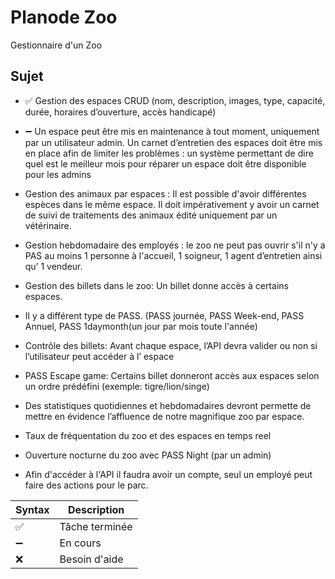 
# Planode Zoo
Gestionnaire d'un Zoo

## Sujet

+ ✅ Gestion des espaces CRUD (nom, description, images, type, capacité, durée, horaires d’ouverture, accès
handicapé)

+ ➖ Un espace peut être mis en maintenance à tout moment, uniquement par un utilisateur admin. Un carnet
d’entretien des espaces doit être mis en place afin de limiter les problèmes : un système permettant de dire
quel est le meilleur mois pour réparer un espace doit être disponible pour les admins

+ Gestion des animaux par espaces : Il est possible d'avoir différentes espèces dans le même espace. Il doit
impérativement y avoir un carnet de suivi de traitements des animaux édité uniquement par un vétérinaire.

+ Gestion hebdomadaire des employés : le zoo ne peut pas ouvrir s'il n'y a PAS au moins 1 personne à
l'accueil, 1 soigneur, 1 agent d’entretien ainsi qu’ 1 vendeur.

+ Gestion des billets dans le zoo: Un billet donne accès à certains espaces.

 - Il y a différent type de PASS. (PASS journée, PASS Week-end, PASS Annuel, PASS 1daymonth(un jour
par mois toute l'année)

 - Contrôle des billets: Avant chaque espace, l’API devra valider ou non si l’utilisateur peut accéder à l’
espace

 - PASS Escape game: Certains billet donneront accès aux espaces selon un ordre prédéfini (exemple:
tigre/lion/singe)

+ Des statistiques quotidiennes et hebdomadaires devront permette de mettre en évidence l’affluence de
notre magnifique zoo par espace.

+ Taux de fréquentation du zoo et des espaces en temps reel

+ Ouverture nocturne du zoo avec PASS Night (par un admin)

+ Afin d'accéder à l'API il faudra avoir un compte, seul un employé peut faire des actions pour le parc.



| Syntax | Description |
| --- | ----------- |
| ✅  | Tâche terminée |
| ➖ | En cours |
| ❌ | Besoin d'aide |
